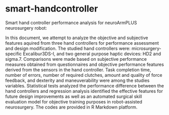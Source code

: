 # smart-handcontroller
Smart hand controller performance analysis for neuroArmPLUS neurosurgery robot:

In this document, we attempt to analyze the objective and subjective features aquired from three hand controllers for performance assessment and design modification. The studied hand controllers were: microsurgery-specific Excalibur3DS-I, and two general purpose haptic devices: HD2 and sigma.7. Comparisons were made based on subjective performance measures obtained from questionnaires and objective performance features derived from the sensors in the hand controller. Task completion time, number of errors, number of required clutches, amount and quality of force feedback, and dexterity and maneuverability were among the studies variables. Statistical tests analyzed the performance difference between the hand controllers and regression analysis identified the effective features for future design improvements as well as an automated surgical skill evaluation model for objective training purposes in robot-assisted neurosurgery. The codes are provided in R Markdown platform.

